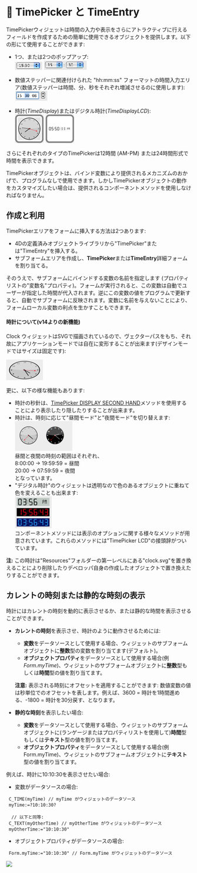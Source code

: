 # 🧩 TimePicker と TimeEntry  

TimePickerウィジェットは時間の入力や表示をさらにアトラクティブに行えるフィールドを作成するための簡単に使用できるオブジェクトを提供します。以下の形にて使用することができます:

* 1つ、または2つのポップアップ:  
    ![](images/pict308493.en.png) ![](images/pict308495.en.png)

* 数値ステッパーに関連付けられた "hh:mm:ss" フォーマットの時間入力エリア(数値ステッパーは時間、分、秒をそれぞれ増減させるのに使用します):  
    ![](images/pict308497.en.png)

* 時計(_TimeDisplay_)またはデジタル時計(_TimeDisplayLCD_):  
    ![](images/pict1239685.fr.png) ![](images/pict1239687.fr.png)

さらにそれぞれのタイプのTimePickerは12時間 (AM-PM) または24時間形式で時間を表示できます。

TimePickerオブジェクトは、バインド変数により提供されるメカニズムのおかげで、プログラムなしで使用できます。しかしTimePickerオブジェクトの動作をカスタマイズしたい場合は、提供されるコンポーネントメソッドを使用しなければなりません。

## 作成と利用  

TimePickerエリアをフォームに挿入する方法は2つあります:

* 4Dの定義済みオブジェクトライブラリから"TimePicker"または"TimeEntry"を挿入する。
* サブフォームエリアを作成し、**TimePicker**または**TimeEntry**詳細フォームを割り当てる。

そのうえで、サブフォームにバインドする変数の名前を指定します (プロパティリストの"変数名"プロパティ)。フォームが実行されると、この変数は自動でユーザーが指定した時間が代入されます。逆にこの変数の値をプログラムで更新すると、自動でサブフォームに反映されます。変数に名前を与えないことにより、フォームローカル変数の利点を生かすこともできます。

#### 時計について(v14よりの新機能)  

Clock ウィジェットはSVGで描画されているので、ヴェクターパスをもち、それ故にアプリケーションモードでは自在に変形することが出来ます(デザインモードではサイズは固定です):

![](images/pict1239707.fr.png)

更に、以下の様な機能もあります:

* 時計の秒針は、[TimePicker DISPLAY SECOND HAND](Methods/TimePicker%20DISPLAY%20SECOND%20HAND.md)メソッドを使用することにより表示したり隠したりすることが出来ます。
* 時計は、時刻に応じて"昼間モード"と"夜間モード"を切り替えます:  
    ![](images/pict1239740.fr.png)  
    昼間と夜間の時刻の範囲はそれぞれ、  
    8:00:00 -> 19:59:59 = 昼間  
    20:00 -> 07:59:59 = 夜間  
    となっています。
* "デジタル時計"のウィジェットは透明なので色のあるオブジェクトに重ねて色を変えることも出来ます:  
    ![](images/pict1239718.fr.png)  
    コンポーネントメソッドには表示のオプションに関する様々なメソッドが用意されています。これらのメソッドには"TimePicker LCD"の接頭辞がついています。

**注:** この時計は"Resources"フォルダーの第一レベルにある"clock.svg"を置き換えることにより削除したりデベロッパ自身の作成したオブジェクトで置き換えたりすることができます。

## カレントの時刻または静的な時刻の表示  

時計にはカレントの時刻を動的に表示させるか、または静的な時間を表示させることができます。

* **カレントの時刻**を表示させ、時計のように動作させるためには: 
    * **変数**をデータソースとして使用する場合、ウィジェットのサブフォームオブジェクトに**整数**型の変数を割り当てます(デフォルト)。
    * **オブジェクトプロパティ**をデータソースとして使用する場合(例 *Form.myTime*)、ウィジェットのサブフォームオブジェクトに**整数**型もしくは**時間**型の値を割り当てます。

    **注意:** 表示される時刻にオフセットを適用することができます: 数値変数の値は秒単位でのオフセットを表します。例えば、3600 = 時計を1時間進める、-1800 = 時計を30分戻す、となります。

* **静的な時刻**を表示したい場合:
    * **変数**をデータソースとして使用する場合、ウィジェットのサブフォームオブジェクトに(ランゲージまたはプロパティリストを使用して)**時間**型もしくは**テキスト**型の値を割り当てます。
    * **オブジェクトプロパティ**をデータソースとして使用する場合(例 Form.myTime)、ウィジェットのサブフォームオブジェクトに**テキスト**型の値を割り当てます。

例えば、時計に10:10:30を表示させたい場合:

* 変数がデータソースの場合:

```4d
 C_TIME(myTime) // myTime がウィジェットのデータソース
 myTime:=?10:10:30?
 
  // 以下と同等:
 C_TEXT(myOtherTime) // myOtherTime がウィジェットのデータソース
 myOtherTime:="10:10:30"
```

* オブジェクトプロパティがデータソースの場合:

```4d
 Form.myTime:="10:10:30" // Form.myTime がウィジェットのデータソース
```

![](images/pict1239765.fr.png)
